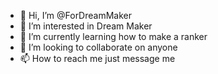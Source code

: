 - 👋 Hi, I’m @ForDreamMaker
- 👀 I’m interested in Dream Maker 
- 🌱 I’m currently learning how to make a ranker 
- 💞️ I’m looking to collaborate on anyone 
- 📫 How to reach me just message me

<!---
ForDreamMaker/ForDreamMaker is a ✨ special ✨ repository because its `README.md` (this file) appears on your GitHub profile.
You can click the Preview link to take a look at your changes.
--->
